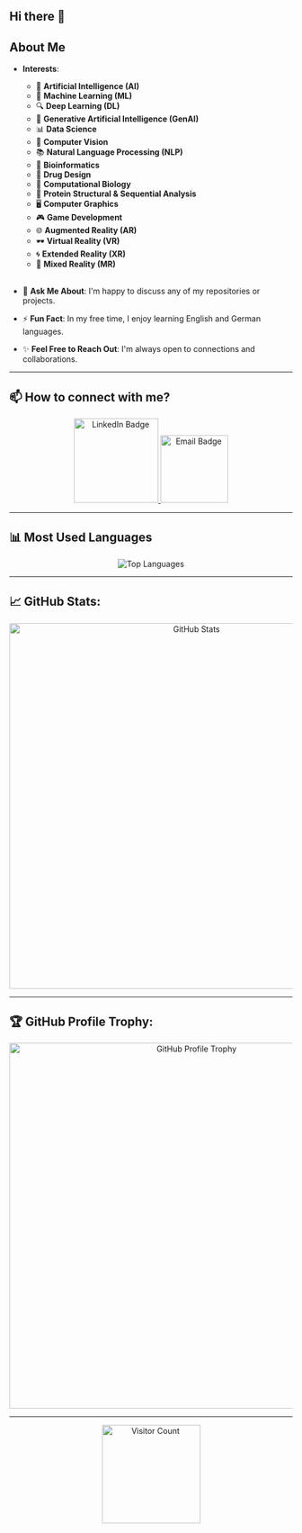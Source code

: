 ## Hi there 👋



## About Me

- **Interests**:
  - 🤖 **Artificial Intelligence (AI)** 
  - 🧠 **Machine Learning (ML)**
  - 🔍 **Deep Learning (DL)**
  - 🎨 **Generative Artificial Intelligence (GenAI)**
  - 📊 **Data Science**
  - 👀 **Computer Vision**
  - 📚 **Natural Language Processing (NLP)**
  - 🧬 **Bioinformatics**
  - 💊 **Drug Design**
  - 🧫 **Computational Biology**
  - 🧩 **Protein Structural & Sequential Analysis**
  - 🖥️ **Computer Graphics**
  - 🎮 **Game Development**
  - 🌐 **Augmented Reality (AR)**
  - 🕶️ **Virtual Reality (VR)**
  - 🌀 **Extended Reality (XR)**
  - 🎨 **Mixed Reality (MR)** <br><br>

- 💬 **Ask Me About**: I'm happy to discuss any of my repositories or projects.<br>
- ⚡ **Fun Fact**: In my free time, I enjoy learning English and German languages.<br>
- ✨ **Feel Free to Reach Out**: I'm always open to connections and collaborations.
</p>

---

## 📫 How to connect with me?

<p align="center">
  <a href="https://www.linkedin.com/in/sarah-hesham-109a051b6/">
    <img src="https://img.shields.io/badge/LinkedIn-blue?style=for-the-badge&logo=linkedin" alt="LinkedIn Badge" width="150">
  </a>
  <a href="mailto:sarahheshammahmoud@gmail.com">
    <img src="https://img.shields.io/badge/Email-D14836?style=for-the-badge&logo=gmail&logoColor=white" alt="Email Badge" width="120">
  </a>
</p>

---

## 📊 Most Used Languages

<p align="center">
  <img src="https://github-readme-stats.vercel.app/api/top-langs/?username=Sarah-Hesham-2022&layout=compact&langs_count=10&theme=dark&card_width=500" alt="Top Languages" />
</p>

---

## 📈 GitHub Stats:

<p align="center"> 
  <img src="https://github-readme-stats.vercel.app/api?username=Sarah-Hesham-2022&show_icons=true&theme=dark&count_private=true&card_width=650" alt="GitHub Stats" width="650"/> 
</p>

---

## 🏆 GitHub Profile Trophy:

<p align="center"> 
  <img src="https://github-profile-trophy.vercel.app/?username=Sarah-Hesham-2022&theme=onedark&column=3" alt="GitHub Profile Trophy" width="650"/> 
</p>

---

<p align="center"> 
  <img src="https://komarev.com/ghpvc/?username=Sarah-Hesham-2022&label=Views&color=blue&style=flat-square" alt="Visitor Count" width="175"/>
</p>
